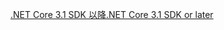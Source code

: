 [<span data-ttu-id="0a00a-101">.NET Core 3.1 SDK 以降</span><span class="sxs-lookup"><span data-stu-id="0a00a-101">.NET Core 3.1 SDK or later</span></span>](https://dotnet.microsoft.com/download/dotnet-core/3.1)

